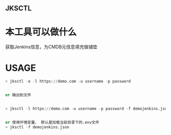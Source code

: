 JKSCTL
-----

# 本工具可以做什么

获取Jenkins信息，为CMDB元信息填充做铺垫

# USAGE

```python
> jksctl -o -l https://demo.com -u username -p password


or 输出到文件


> jksctl -l https://demo.com -u username -p password -f demojenkins.json


or 使用环境变量， 默认是加载当前目录下的.env文件
> jksctl -f demojenkins.json

```
